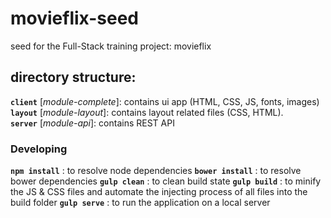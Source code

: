 # movieflix-seed
seed for the Full-Stack training project: movieflix

## directory structure:

**`client`** [*module-complete*]: contains ui app (HTML, CSS, JS, fonts, images)   
**`layout`** [*module-layout*]: contains layout related files (CSS, HTML).     
**`server`** [*module-api*]: contains REST API

### Developing


**`npm install`**    : to resolve node dependencies 
**`bower install`**  : to resolve bower dependencies
**`gulp clean`**     : to clean build state
**`gulp build`**     : to minify the JS & CSS files and automate the injecting process of all files into the build folder
**`gulp serve`**     : to run the application on a local server


